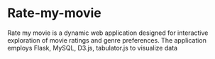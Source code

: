 # Rate-my-movie
Rate my movie is a dynamic web application designed for interactive exploration of movie ratings and genre preferences. The application employs Flask, MySQL, D3.js, tabulator.js to visualize data
